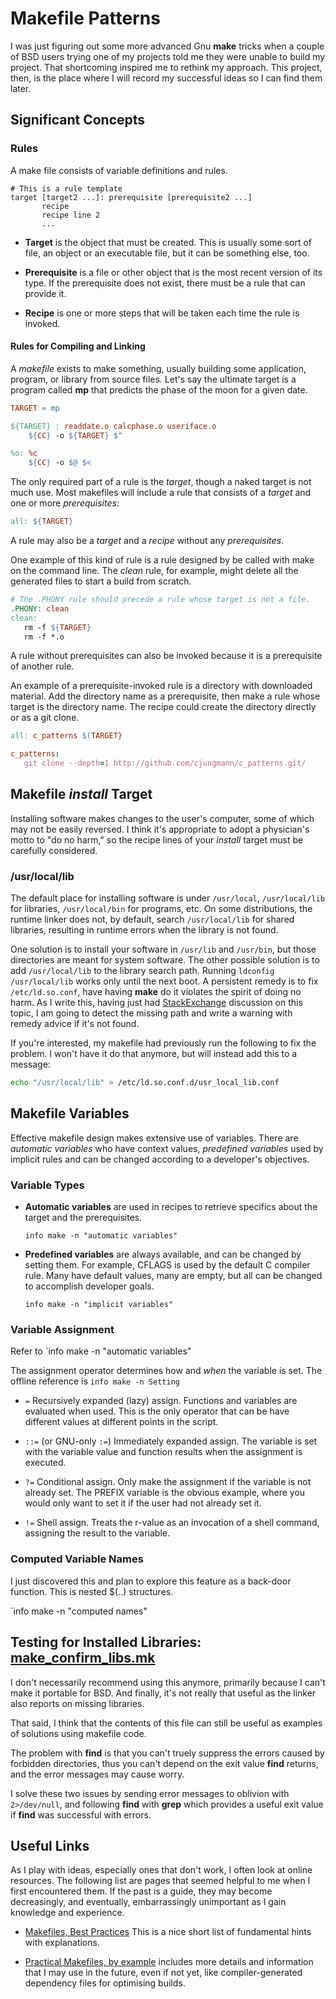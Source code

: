 # Makefile Patterns

I was just figuring out some more advanced Gnu **make** tricks when
a couple of BSD users trying one of my projects told me they were
unable to build my project.  That shortcoming inspired me to rethink
my approach.  This project, then, is the place where I will record
my successful ideas so I can find them later.


## Significant Concepts

### Rules

A make file consists of variable definitions and rules.

~~~make
# This is a rule template
target [target2 ...]: prerequisite [prerequisite2 ...]
       recipe
       recipe line 2
       ...
~~~

- **Target** is the object that must be created.  This is usually
  some sort of file, an object or an executable file, but it
  can be something else, too.

- **Prerequisite** is a file or other object that is the most
  recent version of its type.  If the prerequisite does not
  exist, there must be a rule that can provide it.

- **Recipe** is one or more steps that will be taken each time
  the rule is invoked.

#### Rules for Compiling and Linking

A *makefile* exists to make something, usually building some
application, program, or library from source files.  Let's say
the ultimate target is a program called **mp** that predicts
the phase of the moon for a given date.

~~~Makefile
TARGET = mp

${TARGET} : readdate.o calcphase.o useriface.o
    ${CC} -o ${TARGET} $^

%o: %c
    ${CC} -o $@ $<
~~~

The only required part of a rule is the *target*, though a
naked target is not much use.  Most makefiles will include
a rule that consists of a *target* and one or more *prerequisites*:

~~~Makefile
all: ${TARGET}
~~~

A rule may also be a *target* and a *recipe* without any
*prerequisites*.

One example of this kind of rule is a rule designed by be
called with make on the command line.  The *clean* rule,
for example, might delete all the generated files to start
a build from scratch.

~~~Makefile
# The .PHONY rule should precede a rule whose target is not a file.
.PHONY: clean
clean:
   rm -f ${TARGET}
   rm -f *.o
~~~

A rule without prerequisites can also be invoked because it is
a prerequisite of another rule.

An example of a prerequisite-invoked rule is a directory with
downloaded material.  Add the directory name as a prerequisite,
then make a rule whose target is the directory name.  The recipe
could create the directory directly or as a git clone.

~~~Makefile
all: c_patterns $(TARGET}

c_patterns:
   git clone --depth=1 http://github.com/cjungmann/c_patterns.git/
~~~

## Makefile *install* Target

Installing software makes changes to the user's computer, some of
which may not be easily reversed.  I think it's appropriate to adopt
a physician's motto to "do no harm," so the recipe lines of your
*install* target must be carefully considered.


### /usr/local/lib

The default place for installing software is under `/usr/local`,
`/usr/local/lib` for libraries, `/usr/local/bin` for programs, etc.
On some distributions, the runtime linker does not, by default,
search `/usr/local/lib` for shared libraries, resulting in runtime
errors when the library is not found.

One solution is to install your software in `/usr/lib` and `/usr/bin`,
but those directories are meant for system software.  The other possible
solution is to add `/usr/local/lib` to the library search path.  Running
`ldconfig /usr/local/lib` works only until the next boot.  A persistent
remedy is to fix `/etc/ld.so.conf`, have having **make** do it violates
the spirit of doing no harm.  As I write this, having just had [StackExchange][1] discussion on this topic, I am going to detect the missing path and
write a warning with remedy advice if it's not found.

If you're interested, my makefile had previously run the following to
fix the problem.  I won't have it do that anymore, but will instead add
this to a message:

~~~sh
echo "/usr/local/lib" > /etc/ld.so.conf.d/usr_local_lib.conf
~~~


[1]: https://stackoverflow.com/questions/66639901/what-are-acceptable-changes-to-make-to-a-users-computer-during-make-install "StackExchange discussion"



## Makefile Variables

Effective makefile design makes extensive use of variables.
There are *automatic variables* who have context values,
*predefined variables* used by implicit rules and can be changed
according to a developer's objectives.

### Variable Types

- **Automatic variables** are used in recipes to retrieve
  specifics about the target and the prerequisites.

  `info make -n "automatic variables"`

- **Predefined variables** are always available, and can be
  changed by setting them.  For example, CFLAGS is used by the
  default C compiler rule.  Many have default values, many are
  empty, but all can be changed to accomplish developer goals.
  
  `info make -n "implicit variables"`

### Variable Assignment

Refer to `info make -n "automatic variables"

The assignment operator determines how and *when* the variable
is set.  The offline reference is `info make -n Setting`

- `=` Recursively expanded (lazy) assign.  Functions and variables
  are evaluated when used.  This is the only operator that can
  be have different values at different points in the script.

- `::=` (or GNU-only `:=`)  Immediately expanded assign.
  The variable is set with the variable value and function
  results when the assignment is executed.

- `?=` Conditional assign.  Only make the assignment if the
  variable is not already set.  The PREFIX variable is the
  obvious example, where you would only want to set it if the
  user had not already set it.

- `!=` Shell assign.  Treats the r-value as an invocation of a
  shell command, assigning the result to the variable.

### Computed Variable Names

I just discovered this and plan to explore this feature
as a back-door function.  This is nested $(..) structures.

`info make -n "computed names"

## Testing for Installed Libraries: [make_confirm_libs.mk](make_confirm_libs.mk)

I don't necessarily recommend using this anymore, primarily
because I can't make it portable for BSD.  And finally, it's
not really that useful as the linker also reports on missing
libraries.

That said, I think that the contents of this file can still be
useful as examples of solutions using makefile code.

The problem with **find** is that you can't truely suppress the
errors caused by forbidden directories, thus you can't depend on
the exit value **find** returns, and the error messages may cause
worry.

I solve these two issues by sending error messages to oblivion
with `2>/dev/null`, and following **find** with **grep** which
provides a useful exit value if **find** was successful with
errors.







## Useful Links

As I play with ideas, especially ones that don't work, I often look
at online resources.  The following list are pages that seemed helpful
to me when I first encountered them.  If the past is a guide, they may
become decreasingly, and eventually, embarrassingly unimportant as I
gain knowledge and experience.

- [Makefiles, Best Practices](http://danyspin97.org/blog/makefiles-best-practices/)
  This is a nice short list of fundamental hints with explanations.

- [Practical Makefiles, by example](http://nuclear.mutantstargoat.com/articles/make/)
  includes more details and information that I may use in  the future,
  even if not yet, like compiler-generated dependency files for optimising
  builds.

